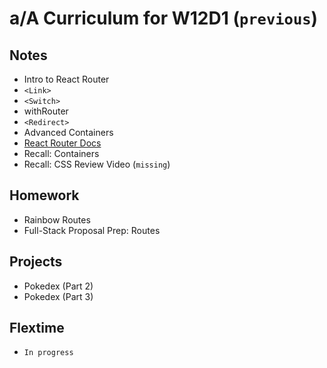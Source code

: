 # a/A Curriculum for W12D1 (`previous`)

## Notes
* Intro to React Router
* `<Link>`
* `<Switch>`
* withRouter
* `<Redirect>`
* Advanced Containers
* [React Router Docs](https://reacttraining.com/react-router/web/guides/quick-start)
* Recall: Containers
* Recall: CSS Review Video (`missing`)

## Homework
* Rainbow Routes
* Full-Stack Proposal Prep: Routes

## Projects
* Pokedex (Part 2)
* Pokedex (Part 3)

## Flextime
* `In progress`